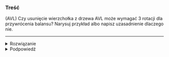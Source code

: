 ### Treść
(AVL)
Czy usunięcie wierzchołka z drzewa AVL może wymagać 3 rotacji dla przywrócenia balansu?
Narysuj przykład albo napisz uzasadnienie dlaczego nie.

------
<details>
    <summary>Rozwiązanie</summary>
<p>
    
![](https://i.imgur.com/LDUkWGE.png)

Po usunięciu 20.
</p>
</details>

<details>
    <summary>Podpowiedź</summary>
    
    Tworzymy drzewo tak, aby nasz wierzchołek V (tutaj 20) był w lewym poddrzewie, a prawe poddrzewo miało wysokość o 1 większą.
    
             30
            /  \
           20   34
                  \
                   35
                   
        Wtedy po usunięciu V prawe poddrzewo miało wysokość większą o 2, a więc nastąpiłaby rotacja, 
        która zmniejszyłaby wysokość całego drzewa o 1, aby drzewo miało zachowany balans wysokości.
        
    Zauważając ten fakt możemy dołączyć do drzewa korzeń (tak, aby nasze drzewo było lewym poddrzewem) 
    wraz z prawym poddrzewem o wysokości większej o 1 od naszego drzewa.
    
                    40
               /          \
             30            43
            /  \        /    \
           20   34     41     45
                  \     \    /  \
                  35    42  44   47
                                /
                               46
                               
        Wtedy po pierwszej rotacji będzie ono miało wysokość większą o 2, a więc znowu nastąpi rotacja.
    Powtarzając ten krok dokładamy kolejny korzeń do powstałego drzewa i prawe poddrzewo 
    o wysokości większej o 1 od kolejno powstałego drzewa.
    
                        50
                   /         \
                 40          60
               /    \      /    \
             30      43   57     70
            ...      ... ...     ...             
    
    
    W ten sposób po usunięciu V nastąpią 3 rotacje.
